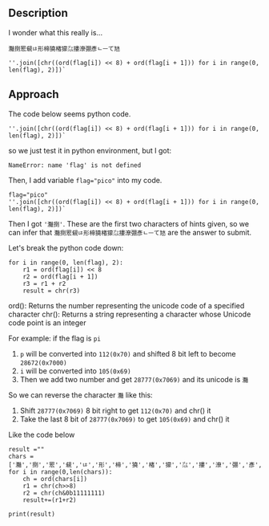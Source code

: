 ## Description
I wonder what this really is...

`灩捯䍔䙻ㄶ形楴獟楮獴㌴摟潦弸彥ㄴㅡて㝽`
```
''.join([chr((ord(flag[i]) << 8) + ord(flag[i + 1])) for i in range(0, len(flag), 2)])`
```
## Approach
The code below seems python code. 
```
''.join([chr((ord(flag[i]) << 8) + ord(flag[i + 1])) for i in range(0, len(flag), 2)])`
```
so we just test it in python environment, but I got:
```
NameError: name 'flag' is not defined
```
Then, I add variable `flag="pico"` into my code.
```
flag="pico"
''.join([chr((ord(flag[i]) << 8) + ord(flag[i + 1])) for i in range(0, len(flag), 2)])`
```
Then I got `'灩捯'`. These are the first two characters of hints given, so we can infer that `灩捯䍔䙻ㄶ形楴獟楮獴㌴摟潦弸彥ㄴㅡて㝽` are the answer to submit.

Let's break the python code down:
```
for i in range(0, len(flag), 2):
    r1 = ord(flag[i]) << 8
    r2 = ord(flag[i + 1])
    r3 = r1 + r2
    result = chr(r3)
```
ord(): Returns the number representing the unicode code of a specified character
chr(): Returns a string representing a character whose Unicode code point is an integer

For example: if the flag is `pi`

1. `p` will be converted into `112(0x70)` and  shifted 8 bit left to become `28672(0x7000)`
2. `i` will be converted into  `105(0x69)`
3. Then we add two number and get `28777(0x7069)` and its unicode is `灩`

So we can reverse the character `灩` like this:
1. Shift `28777(0x7069)` 8 bit right to get `112(0x70)` and chr() it
2. Take the last 8 bit of `28777(0x7069)` to get `105(0x69)` and chr() it

Like the code below
```
result =""
chars = ['灩','捯','䍔','䙻','ㄶ','形','楴','獟','楮','獴','㌴','摟','潦','弸','彥','ㄴ','ㅡ','て','㝽']
for i in range(0,len(chars)):
    ch = ord(chars[i])
    r1 = chr(ch>>8)
    r2 = chr(ch&0b11111111)
    result+=(r1+r2)

print(result)
```


